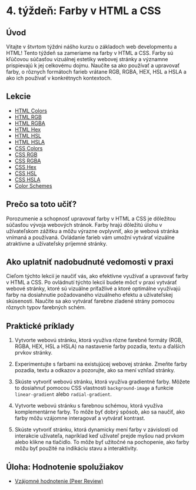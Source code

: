 # 4. týždeň: Farby v HTML a CSS

## Úvod

Vitajte v štvrtom týždni nášho kurzu o základoch web developmentu a HTML! Tento týždeň sa zameriame na farby v HTML a CSS. Farby sú kľúčovou súčasťou vizuálnej estetiky webovej stránky a významne prispievajú k jej celkovému dojmu. Naučíte sa ako používať a upravovať farby, o rôznych formátoch farieb vrátane RGB, RGBA, HEX, HSL a HSLA a ako ich používať v konkrétnych kontextoch.

## Lekcie

- [HTML Colors](https://www.w3schools.com/html/html_colors.asp)
- [HTML RGB](https://www.w3schools.com/html/html_colors_rgb.asp)
- [HTML RGBA](https://www.w3schools.com/html/html_colors_rgb.asp)
- [HTML Hex](https://www.w3schools.com/html/html_colors_hex.asp)
- [HTML HSL](https://www.w3schools.com/html/html_colors_hsl.asp)
- [HTML HSLA](https://www.w3schools.com/html/html_colors_hsl.asp)
- [CSS Colors](https://www.w3schools.com/cssref/css_colors.asp)
- [CSS RGB](https://www.w3schools.com/cssref/func_rgb.asp)
- [CSS RGBA](https://www.w3schools.com/cssref/func_rgba.asp)
- [CSS Hex](https://www.w3schools.com/cssref/css_colors_legal.asp)
- [CSS HSL](https://www.w3schools.com/cssref/func_hsl.asp)
- [CSS HSLA](https://www.w3schools.com/cssref/func_hsla.asp)
- [Color Schemes](https://www.w3schools.com/colors/colors_schemes.asp)

## Prečo sa toto učiť?

Porozumenie a schopnosť upravovať farby v HTML a CSS je dôležitou súčasťou vývoja webových stránok. Farby hrajú dôležitú úlohu v užívateľskom zážitku a môžu výrazne ovplyvniť, ako je webová stránka vnímaná a používaná. Ovládanie farieb vám umožní vytvárať vizuálne atraktívne a užívateľsky príjemné stránky.

## Ako uplatniť nadobudnuté vedomosti v praxi

Cieľom týchto lekcií je naučiť vás, ako efektívne využívať a upravovať farby v HTML a CSS. Po ovládnutí týchto lekcií budete môcť v praxi vytvárať webové stránky, ktoré sú vizuálne príťažlivé a ktoré optimálne využívajú farby na dosiahnutie požadovaného vizuálneho efektu a užívateľskej skúsenosti. Naučíte sa ako vytvárať farebne zladené strány pomocou rôznych typov farebných schém. 

## Praktické príklady

1. Vytvorte webovú stránku, ktorá využíva rôzne farebné formáty (RGB, RGBA, HEX, HSL a HSLA) na nastavenie farby pozadia, textu a ďalších prvkov stránky.

2. Experimentujte s farbami na existujúcej webovej stránke. Zmeňte farby pozadia, textu a odkazov a pozorujte, ako sa mení vzhľad stránky.

3. Skúste vytvoriť webovú stránku, ktorá využíva gradientné farby. Môžete to dosiahnuť pomocou CSS vlastnosti `background-image` a funkcie `linear-gradient` alebo `radial-gradient`.

4. Vytvorte webovú stránku s farebnou schémou, ktorá využíva komplementárne farby. To môže byť dobrý spôsob, ako sa naučiť, ako farby môžu vzájomne interagovať a vytvárať kontrast.

5. Skúste vytvoriť stránku, ktorá dynamicky mení farby v závislosti od interakcie užívateľa, napríklad keď užívateľ prejde myšou nad prvkom alebo klikne na tlačidlo. To môže byť užitočné na pochopenie, ako farby môžu byť použité na indikáciu stavu a interaktivity.

## Úloha: Hodnotenie spolužiakov

- [Vzájomné hodnotenie (Peer Review)](/2_rocnik/1_polrok/lekcie/PeerReview.md)
